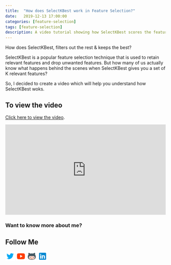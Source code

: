 ```yaml
---
title:  "How does SelectKBest work in Feature Selection?"
date:   2019-12-13 17:00:00
categories: [feature-selection]
tags: [feature-selection]
description: A video tutorial showing how SelectKBest scores the features against the target variable using a function (in this case f_regression but could be others) & then retains the most significant features. In this video, I'll explain how SelectKBest works from scratch.
---
```


How does SelectKBest, filters out the rest & keeps the best?

SelectKBest is a popular feature selection technique that is used to retain relevant features and drop unwanted features. But how many of us actually know what happens behind the scenes when SelectKBest gives you a set of K relevant features?

So, I decided to create a video which will help you understand how SelectKBest woks.

## To view the video

<p> <a href="https://www.youtube.com/watch?v=UW9U0bYJ-Ys">Click here to view the video</a>.</p>

<div style="position: relative; padding-bottom: 56.25%; height: 0; overflow: hidden;">
  <iframe src="https://www.youtube.com/embed/UW9U0bYJ-Ys" style="position: absolute; top: 0; left: 0; width: 100%; height: 100%; border:0;" allowfullscreen title="YouTube Video"></iframe>
</div>

### Want to know more about me?
## Follow Me
<a href="https://twitter.com/_bhaveshbhatt" target="_blank"><img class="ai-subscribed-social-icon" src="/assets/images/tw.png" width="30"></a>
<a href="https://www.youtube.com/bhaveshbhatt8791/" target="_blank"><img class="ai-subscribed-social-icon" src="/assets/images/ytb.png" width="30"></a>
<a href="https://github.com/bhattbhavesh91" target="_blank"><img class="ai-subscribed-social-icon" src="/assets/images/gthb.png" width="30"></a>
<a href="https://www.linkedin.com/in/bhattbhavesh91/" target="_blank"><img class="ai-subscribed-social-icon" src="/assets/images/lnkdn.png" width="30"></a>